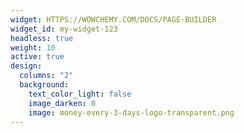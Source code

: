```yaml
---
widget: HTTPS://WOWCHEMY.COM/DOCS/PAGE-BUILDER
widget_id: my-widget-123
headless: true
weight: 10
active: true
design:
  columns: "2"
  background:
    text_color_light: false
    image_darken: 0
    image: money-every-3-days-logo-transparent.png
---
```

